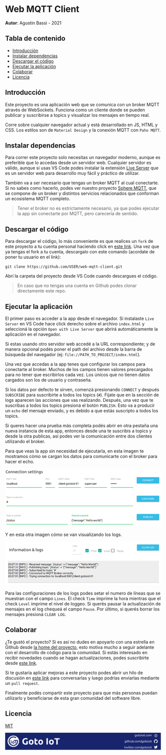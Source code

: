 # Web MQTT Client

**Autor**: Agustin Bassi - 2021

## Tabla de contenido

* [Introducción](#introducción)
* [Instalar dependencias](#instalar-dependencias)
* [Descargar el código](#descargar-el-código)
* [Ejecutar la aplicación](#ejecutar-la-aplicación)
* [Colaborar](#colaborar)
* [Licencia](#licencia)

## Introducción

Este proyecto es una aplicación web que se comunica con un broker MQTT através de WebSockets. Funciona como un cliente donde se pueden publicar y suscribirse a topics y visualizar los mensajes en tiempo real.

Corre sobre cualquier navegador actual y está desarrollado en JS, HTML y CSS. Los estilos son de `Material Design` y la conexión MQTT con `Paho MQTT`.

## Instalar dependencias

Para correr este proyecto solo necesitas un navegador moderno, aunque es preferible que lo accedas desde un servidor web. Cualquier servidor es válido, aunque si usas VS Code podes instalar la extensión [Live Server](https://github.com/ritwickdey/vscode-live-server.git) que es un servidor web para desarrollo muy fácil y práctico de utilizar. 

También va a ser necesario que tengas un broker MQTT al cual conectarte. Si no sabes como hacerlo, podes ver nuestro proyecto [Sphere MQTT](https://github.com/gotoiot/sphere-mqtt), que se compone de un broker y distintos servicios relacionados que conforman un ecosistema MQTT completo.

> Tener el broker no es estrictamente necesario, ya que podes ejecutar la app sin conectarte por MQTT, pero carecería de sentido.

## Descargar el código

Para descargar el código, lo más conveniente es que realices un `fork` de este proyecto a tu cuenta personal haciendo click en [este link](https://github.com/gotoiot/web-mqtt-client/fork). Una vez que ya tengas el fork a tu cuenta, descargalo con este comando (acordate de poner tu usuario en el link):

```
git clone https://github.com/USER/web-mqtt-client.git
```

Abrí la carpeta del proyecto desde VS Code cuando descargues el código.

> En caso que no tengas una cuenta en Github podes clonar directamente este repo.

## Ejecutar la aplicación

El primer paso es acceder a la app desde el navegador. Si instalaste `Live Server` en VS Code hace click derecho sobre el archivo `index.html` y seleccioná la opción `Open with Live Server` que abrirá automáticamente la aplicación en el navegador. 

Si estas usando otro servidor web accedé a la URL correspondiente; y de manera opcional podés poner el path del archivo desde la barra de búsqueda del navegador (ej: `file://PATH_TO_PROJECT/index.html`).

Una vez que accedas a la app tenes que configurar los campos para conectarte al broker. Muchos de los campos tienen valores precargados para no tener que escribirlos cada vez. Los únicos que no tienen datos cargados son los de usuario y contraseña. 

Si los datos por defecto te sirven, comenzá presionando `CONNECT` y después `SUBSCRIBE` para suscribirte a todos los topics (`#`). Fijate que en la sección de logs aparecen las acciones que vas realizando. Después, una vez que te suscribas a todos los topics presioná el botón `PUBLISH`. Esto va a producir un `echo` del mensaje enviado, y es debido a que estás suscripto a todos los topics.

Si queres hacer una prueba más completa podés abrir en otra pestaña una nueva instancia de esta app, entonces desde una te suscribis a topics y desde la otra publicas, así podes ver la comunicación entre dos clientes utilizando el broker. 

Para que veas la app sin necesidad de ejecutarla, en esta imagen te mostramos cómo se cargan los datos para comunicarte con el broker para hacer el echo.

![web-mqtt-client-fields-filled](doc/web-mqtt-client-fields-filled.png)

Y en esta otra imagen cómo se van visualizando los logs.

![web-mqtt-client-logs](doc/web-mqtt-client-logs.png)

Para las configuraciones de los logs podes setar el numero de líneas que se muestran con el campo `Lines`. El check `Time` imprime la hora mientras que el check `Level` imprime el nivel de loggeo. Si querés pausar la actualización de mensajes en el log chequeá el campo `Pause`. Por último, si querés borrar los mensajes presioná `CLEAR LOG`.

## Colaborar

¿Te gustó el proyecto? Si es así no dudes en apoyarlo con una estrella en Github desde [la home del proyecto](https://github.com/gotoiot/web-mqtt-client), esto motiva mucho a seguir adelante con el desarrollo de código para la comunidad. Si estás interesado en recibir novedades cuando se hagan actualizaciones, podes suscribirte desde [este link](https://github.com/gotoiot/web-mqtt-client/subscription).

Si te gustaría aplicar mejoras a este proyecto podes abrir un hilo de discusión en [este link](https://github.com/gotoiot/web-mqtt-client/issues/new) para conversarlas y luego podrías enviarlas mediante un `pull request`. 

Finalmente podés compartir este proyecto para que más personas puedan utilizarlo y beneficiarse de esta gran comunidad del software libre.

## Licencia

[MIT](https://choosealicense.com/licenses/mit/)

![footer](doc/gotoiot-footer.png)